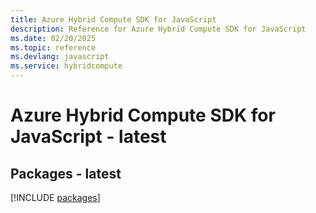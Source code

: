 ```yaml
---
title: Azure Hybrid Compute SDK for JavaScript
description: Reference for Azure Hybrid Compute SDK for JavaScript
ms.date: 02/20/2025
ms.topic: reference
ms.devlang: javascript
ms.service: hybridcompute
---
```

# Azure Hybrid Compute SDK for JavaScript - latest
## Packages - latest
[!INCLUDE [packages](hybrid-compute-index.md)]